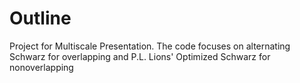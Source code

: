 # Outline
Project for Multiscale Presentation.
The code focuses on alternating Schwarz for overlapping and P.L. Lions' Optimized Schwarz for nonoverlapping
